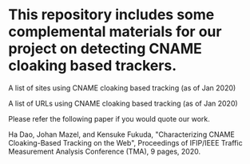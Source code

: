 # This repository includes some complemental materials for our project on detecting CNAME cloaking based trackers.

A list of sites using CNAME cloaking based tracking (as of Jan 2020)

A list of URLs using CNAME cloaking based tracking (as of Jan 2020)

Please refer the following paper if you would quote our work. 

Ha Dao, Johan Mazel, and Kensuke Fukuda, "Characterizing CNAME Cloaking-Based Tracking on the Web", Proceedings of IFIP/IEEE Traffic Measurement Analysis Conference (TMA), 9 pages, 2020. 
